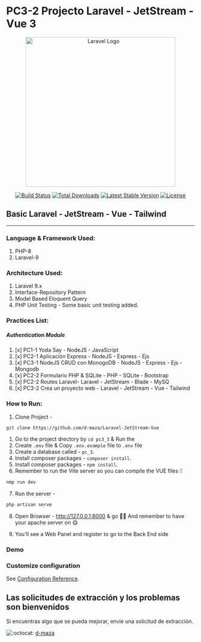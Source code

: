 # PC3-2 Projecto Laravel - JetStream - Vue 3

<p align="center"><a href="https://laravel.com" target="_blank"><img src="https://lh3.googleusercontent.com/proxy/avc17TY8QooosVbJXyCjk8eVpS366hsGJV-ff3pJQR5lPK2oVxIOL_iUSX1f9-yv6SUVDqM2QcTeur1vOn5P-_te1Kj2ZGeNEdD4kXt2d60ROjEMegXLthRc=w1200-h630-p-k-no-nu" width="400" alt="Laravel Logo"></a></p>

<p align="center">
<a href="https://travis-ci.org/laravel/framework"><img src="https://travis-ci.org/laravel/framework.svg" alt="Build Status"></a>
<a href="https://packagist.org/packages/laravel/framework"><img src="https://img.shields.io/packagist/dt/laravel/framework" alt="Total Downloads"></a>
<a href="https://packagist.org/packages/laravel/framework"><img src="https://img.shields.io/packagist/v/laravel/framework" alt="Latest Stable Version"></a>
<a href="https://packagist.org/packages/laravel/framework"><img src="https://img.shields.io/packagist/l/laravel/framework" alt="License"></a>
</p>

## Basic Laravel - JetStream - Vue - Tailwind

----

### Language & Framework Used:

1. PHP-8
1. Laravel-9



### Architecture Used:
1. Laravel 9.x
1. Interface-Repository Pattern
1. Model Based Eloquent Query
1. PHP Unit Testing - Some basic unit testing added.

### Practices List:
##### Authentication Module
1. [x] PC1-1 Yoda Say - NodeJS - JavaScript
1. [x] PC2-1 Aplicación Express - NodeJS - Express - Ejs
1. [x] PC3-1 NodeJS CRUD con MonogoDB - NodeJS - Express - Ejs - Mongodb
1. [x] PC2-2 Formulario PHP & SQLite - 	PHP - SQLite - Bootstrap
1. [x] PC2-2 Routes Laravel- Laravel - JetStream - Blade - MySQ
1. [x] PC3-2 Crea un proyecto web - Laravel - JetStream - Vue - Tailwind	



### How to Run:
1. Clone Project -

```bash
git clone https://github.com/d-maza/Laravel-JetStream-Vue
```
1. Go to the project drectory by `cd pc3_3` & Run the
2. Create `.env` file & Copy `.env.example` file to `.env` file
3. Create a database called - `pc_3`.
4. Install composer packages - `composer install`.
5. Install composer packages - `npm install`.
6. Remember to run the Vite server so you can compile the VUE files ❕❕
``` bash
nmp run dev
```
7. Run the server -
``` bash
php artisan serve
```
8. Open Browser -
http://127.0.0.1:8000 & go 🚀🚀
And remember to have your apache server on 😋

9. You'll see a Web Panel and register to go to the Back End side


### Demo



### Customize configuration
See [Configuration Reference](https://cli.vuejs.org/config/).


## Las solicitudes de extracción y los problemas son bienvenidos

Si encuentras algo que se pueda mejorar, envíe una solicitud de extracción. 

![:octocat:](https://github.githubassets.com/images/icons/emoji/octocat.png ":octocat:") [d-maza](https://github.com/d-maza)
